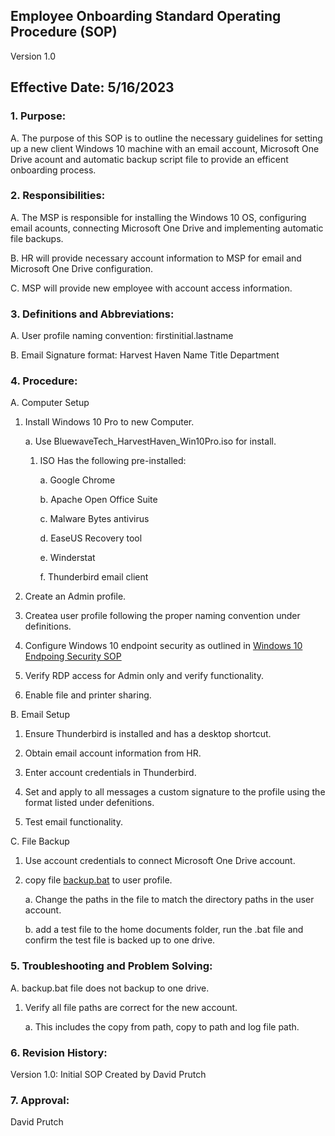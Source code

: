 ## Employee Onboarding Standard Operating Procedure (SOP)

Version 1.0

## Effective Date: 5/16/2023

### 1. Purpose:

   A. The purpose of this SOP is to outline the necessary guidelines for setting up a new client Windows 10 machine with an email account, Microsoft One Drive acount and automatic backup script file to provide an efficent onboarding process.

### 2. Responsibilities:

   A. The MSP is responsible for installing the Windows 10 OS, configuring email acounts, connecting Microsoft One Drive and implementing automatic file backups.
   
   B. HR will provide necessary account information to MSP for email and Microsoft One Drive configuration.
   
   C. MSP will provide new employee with account access information.

### 3. Definitions and Abbreviations:

   A. User profile naming convention: firstinitial.lastname
   
   B. Email Signature format:
      Harvest Haven
      Name
      Title
      Department
      
      

### 4. Procedure:

   A. Computer Setup

   1. Install Windows 10 Pro to new Computer.

      a. Use BluewaveTech_HarvestHaven_Win10Pro.iso for install.

         1. ISO Has the following pre-installed:

            a. Google Chrome

            b. Apache Open Office Suite

            c. Malware Bytes antivirus

            d. EaseUS Recovery tool

            e. Winderstat

            f. Thunderbird email client
            
   2. Create an Admin profile.

   3. Createa user profile following the proper naming convention under definitions.

   4. Configure Windows 10 endpoint security as outlined in [Windows 10 Endpoing Security SOP](https://github.com/201d8-team1/Documentation/blob/main/SOPs/Windows_10_Endpoint_Security_SOP.md)

   5. Verify RDP access for Admin only and verify functionality.

   6. Enable file and printer sharing.

   B. Email Setup

   1. Ensure Thunderbird is installed and has a desktop shortcut.

   2. Obtain email account information from HR.

   3. Enter account credentials in Thunderbird.

   4. Set and apply to all messages a custom signature to the profile using the format listed under defenitions.

   5. Test email functionality.

   C. File Backup

   1. Use account credentials to connect Microsoft One Drive account.

   2. copy file [backup.bat](https://github.com/201d8-team1/Scripts/blob/main/backup.bat) to user profile.
         
      a. Change the paths in the file to match the directory paths in the user account.

      b. add a test file to the home documents folder, run the .bat file and confirm the test file is backed up to one drive.

### 5. Troubleshooting and Problem Solving:

   A. backup.bat file does not backup to one drive.

   1. Verify all file paths are correct for the new account.

      a. This includes the copy from path, copy to path and log file path.

### 6. Revision History:

   Version 1.0: Initial SOP Created by David Prutch

### 7. Approval:

   David Prutch
